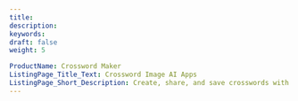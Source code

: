 ```yaml
---
title:
description:
keywords:
draft: false
weight: 5

ProductName: Crossword Maker
ListingPage_Title_Text: Crossword Image AI Apps
ListingPage_Short_Description: Create, share, and save crosswords with ease in Image formats like JPG, PNG etc! Our intuitive crossword puzzle generator helps you bring brain-teasing fun to any occasion
---
```

